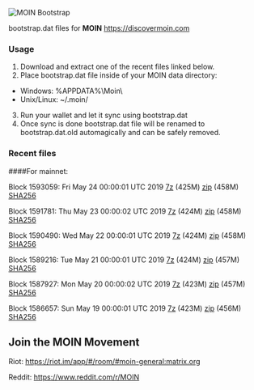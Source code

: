 ![MOIN Bootstrap](https://i.imgur.com/KjM1jMp.jpg)

bootstrap.dat files for **MOIN** https://discovermoin.com

### Usage

1. Download and extract one of the recent files linked below.
2. Place bootstrap.dat file inside of your MOIN data directory:
 - Windows: %APPDATA%\Moin\
 - Unix/Linux: ~/.moin/
3. Run your wallet and let it sync using bootstrap.dat
4. Once sync is done bootstrap.dat file will be renamed to bootstrap.dat.old automagically and can be safely removed.


### Recent files

####For mainnet:

Block 1593059: Fri May 24 00:00:01 UTC 2019 [7z](https://transfer.sh/154fed/bootstrap.dat.20190524.7z) (425M) [zip](https://transfer.sh/ko0M7/bootstrap.dat.20190524.zip) (458M) [SHA256](https://transfer.sh/sy2hL/sha256.txt)

Block 1591781: Thu May 23 00:00:02 UTC 2019 [7z](https://transfer.sh/K6fln/bootstrap.dat.20190523.7z) (424M) [zip](https://transfer.sh/5nplX/bootstrap.dat.20190523.zip) (458M) [SHA256](https://transfer.sh/a6xeH/sha256.txt)

Block 1590490: Wed May 22 00:00:01 UTC 2019 [7z](https://transfer.sh/nLdi5/bootstrap.dat.20190522.7z) (424M) [zip](https://transfer.sh/117fGe/bootstrap.dat.20190522.zip) (458M) [SHA256](https://transfer.sh/b0xJg/sha256.txt)

Block 1589216: Tue May 21 00:00:01 UTC 2019 [7z](https://transfer.sh/14L9s/bootstrap.dat.20190521.7z) (424M) [zip](https://transfer.sh/fFjYM/bootstrap.dat.20190521.zip) (457M) [SHA256](https://transfer.sh/S7HHA/sha256.txt)

Block 1587927: Mon May 20 00:00:02 UTC 2019 [7z](https://transfer.sh/4xmNP/bootstrap.dat.20190520.7z) (423M) [zip](https://transfer.sh/VrIBe/bootstrap.dat.20190520.zip) (457M) [SHA256](https://transfer.sh/11sICJ/sha256.txt)

Block 1586657: Sun May 19 00:00:01 UTC 2019 [7z](https://transfer.sh/hz3wn/bootstrap.dat.20190519.7z) (423M) [zip](https://transfer.sh/14ONYk/bootstrap.dat.20190519.zip) (456M) [SHA256](https://transfer.sh/U7oli/sha256.txt)

## Join the MOIN Movement

Riot: https://riot.im/app/#/room/#moin-general:matrix.org

Reddit: https://www.reddit.com/r/MOIN
